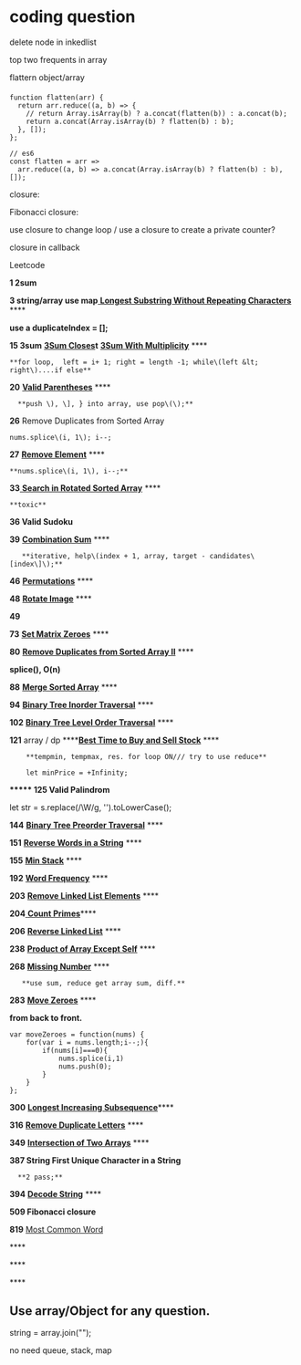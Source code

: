 # coding question



delete node in inkedlist

top two frequents in array

flattern object/array

#### 

```text
function flatten(arr) {
  return arr.reduce((a, b) => {
    // return Array.isArray(b) ? a.concat(flatten(b)) : a.concat(b);
    return a.concat(Array.isArray(b) ? flatten(b) : b);
  }, []);
};

// es6
const flatten = arr =>
  arr.reduce((a, b) => a.concat(Array.isArray(b) ? flatten(b) : b), []);
```



closure:

  Fibonacci closure:

  use closure to change loop / use a closure to create a private counter?

 closure in callback



Leetcode

**1  2sum**

**3 string/array  use map**[  **Longest Substring Without Repeating Characters**](https://leetcode.com/problems/longest-substring-without-repeating-characters) ****

   **use a duplicateIndex = \[\];** 

**15 3sum** [**3Sum Closes**](https://leetcode.com/problems/3sum-closest)**t**  [**3Sum With Multiplicity**](https://leetcode.com/problems/3sum-with-multiplicity)    ****

    **for loop,  left = i+ 1; right = length -1; while\(left &lt; right\)....if else**

**20**  [**Valid Parentheses**](https://leetcode.com/problems/valid-parentheses)    ****

      **push \), \], } into array, use pop\(\);**

**26**  Remove Duplicates from Sorted Array

    nums.splice\(i, 1\); i--;

**27** [**Remove Element**](https://leetcode.com/problems/remove-element)    ****

    **nums.splice\(i, 1\), i--;**

**33**[  **Search in Rotated Sorted Array**](https://leetcode.com/problems/search-in-rotated-sorted-array)   ****

    **toxic** 

**36  Valid Sudoku**

**39**  [**Combination Sum**](https://leetcode.com/problems/combination-sum) ****

       **iterative, help\(index + 1, array, target - candidates\[index\]\);**

**46** [**Permutations**](https://leetcode.com/problems/permutations)    ****

**48** [**Rotate Image**](https://leetcode.com/problems/rotate-image)    ****

**49**

**73** [**Set Matrix Zeroes**](https://leetcode.com/problems/set-matrix-zeroes) ****

**80** [**Remove Duplicates from Sorted Array II**](https://leetcode.com/problems/remove-duplicates-from-sorted-array-ii)   ****

   **splice\(\), O\(n\)**

**88** [**Merge Sorted Array**](https://leetcode.com/problems/merge-sorted-array)    ****

**94** [**Binary Tree Inorder Traversal**](https://leetcode.com/problems/binary-tree-inorder-traversal)   ****

**102** [**Binary Tree Level Order Traversal**](https://leetcode.com/problems/binary-tree-level-order-traversal)    ****

**121** array / dp  ****[**Best Time to Buy and Sell Stock**](https://leetcode.com/problems/best-time-to-buy-and-sell-stock)   ****

        **tempmin, tempmax, res. for loop ON/// try to use reduce**

```text
    let minPrice = +Infinity;
```

**\*\*\*\*\* 125 Valid Palindrom** 

let str = s.replace\(/\W/g, ''\).toLowerCase\(\);

**144** [**Binary Tree Preorder Traversal**](https://leetcode.com/problems/binary-tree-preorder-traversal)    ****

**151** [**Reverse Words in a String**](https://leetcode.com/problems/reverse-words-in-a-string)   ****

**155** [**Min Stack**](https://leetcode.com/problems/min-stack)   ****

**192** [**Word Frequency**](https://leetcode.com/problems/word-frequency)    ****

**203** [**Remove Linked List Elements**](https://leetcode.com/problems/remove-linked-list-elements) ****

**204**[ **Count Primes**](https://leetcode.com/problems/count-primes)\*\*\*\*

**206** [**Reverse Linked List**](https://leetcode.com/problems/reverse-linked-list)  ****

**238** [**Product of Array Except Self**](https://leetcode.com/problems/product-of-array-except-self)    ****

**268** [**Missing Number**](https://leetcode.com/problems/missing-number)  ****

       **use sum, reduce get array sum, diff.**

**283** [**Move Zeroes**](https://leetcode.com/problems/move-zeroes)    ****

**from back to front.**

```text
var moveZeroes = function(nums) {       
    for(var i = nums.length;i--;){
        if(nums[i]===0){
            nums.splice(i,1)
            nums.push(0);
        }
    }
};
```

**300**  [**Longest Increasing Subsequence**](https://leetcode.com/problems/longest-increasing-subsequence)\*\*\*\*

**316**  [**Remove Duplicate Letters**](https://leetcode.com/problems/remove-duplicate-letters) ****

**349** [ **Intersection of Two Arrays**](https://leetcode.com/problems/intersection-of-two-arrays)    ****

**387 String  First Unique Character in a String**

      **2 pass;**

**394** [ **Decode String**](https://leetcode.com/problems/decode-string)   ****

**509 Fibonacci closure**

**819** [Most Common Word](https://leetcode.com/problems/most-common-word)    

\*\*\*\*

\*\*\*\*

\*\*\*\*

## Use array/Object for any question.

string =  array.join\(""\);

no need queue, stack, map

